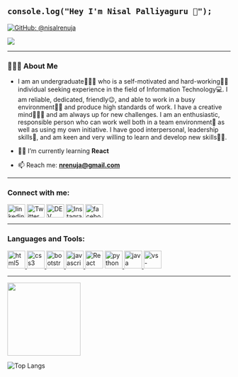 ## `console.log("Hey I'm Nisal Palliyaguru 👋");`

[![GitHub: @nisalrenuja](https://img.shields.io/github/followers/nisalrenuja?color=green&logo=github&style=flat-square)](https://github.com/nisalrenuja)

<!----[![LinkedIn: @nisalrenuja](https://img.shields.io/badge/-Nisal_Palliyaguru-blue?style=flat-square&logo=Linkedin&logoColor=white&link=https:https://www.linkedin.com/in/nisal-palliyaguru-899a73163/)](https://www.linkedin.com/in/nisal-palliyaguru-899a73163/)  ----> 

![](https://komarev.com/ghpvc/?username=nisalrenuja&style=flat-square&color=orange)

<hr>
<h3> 👨🏻‍💻 About Me </h3>

- I am an undergraduate👨🏻‍🎓 who is a self-motivated and hard-working🧗🏻 individual seeking experience in the field of Information Technology💻. I am reliable,     dedicated, friendly😉, and able to work in a busy environment🙇🏻 and produce high standards of work. I have a creative mind👨🏻‍🎨 and am always up for new challenges. I am an enthusiastic, responsible person who can work well both in a team environment🤪 as well as using my own initiative. I have good interpersonal, leadership skills🤗, and am keen and very willing to learn and develop new skills🕵🏻. 

- 👨‍💻 I’m currently learning **React**

- 📫 Reach me: **nrenuja@gmail.com**
<hr>
<p align="center">
<h3 align="left">Connect with me:</h3>
<a href="https://www.linkedin.com/in/nisal-palliyaguru-899a73163//" target="blank"><img align="center"
        src="https://cdn.jsdelivr.net/npm/simple-icons@3.0.1/icons/linkedin.svg" alt="linkedin"
        height="30" width="40" /></a> 
<a href="https://twitter.com/NisalRenuja" target="blank"><img align="center"
        src="https://cdn.jsdelivr.net/npm/simple-icons@3.0.1/icons/twitter.svg" alt="Twitter" height="30"
        width="40" /></a>
<a href="https://dev.to/nisalrenuja" target="blank"><img align="center"
        src="https://cdn.jsdelivr.net/npm/simple-icons@3.0.1/icons/dev-dot-to.svg" alt="DEV" height="30"
        width="40" /></a>
<!-- <a href="https://stackoverflow.com/users/" target="blank"><img align="center"
        src="https://cdn.jsdelivr.net/npm/simple-icons@3.0.1/icons/stackoverflow.svg"
        alt="Stackoverflow" height="30" width="40" /></a> -->
<a href="https://www.instagram.com/nisal.97/" target="blank"><img align="center"
        src="https://cdn.jsdelivr.net/npm/simple-icons@3.0.1/icons/instagram.svg" alt="Instagram" height="30"
        width="40" /></a>
        <a href="https://www.facebook.com/nisal.renuja.56/" target="blank"><img align="center"
        src="https://cdn.jsdelivr.net/npm/simple-icons@3.0.1/icons/facebook.svg" alt="facebook" height="30"
        width="40" /></a>
</p>
<hr>
<h3 align="left">Languages and Tools:</h3>
<p align="left"> 
            <a href="https://www.w3.org/html/" target="_blank"> <img
            src="https://www.flaticon.com/svg/static/icons/svg/919/919827.svg" alt="html5"
            width="40" height="40" /> </a>
            <a href="https://www.w3schools.com/css/" target="_blank"> <img 
            src="https://www.flaticon.com/svg/static/icons/svg/919/919826.svg" alt="css3"
            width="40" height="40" /> </a>
            <a href="https://getbootstrap.com" target="_blank"> <img src="https://img.icons8.com/color/50/000000/bootstrap.png" width="40" height="40" alt='bootstrap'/> </a>
            <a href="https://developer.mozilla.org/en-US/docs/Web/JavaScript"
            target="_blank"> <img
            src="https://img.icons8.com/color/48/000000/javascript.png"
            alt="javascript" width="40" height="40" /> </a>
             <a href="https://reactjs.org/" target="_blank"> <img
            src="https://www.vectorlogo.zone/logos/reactjs/reactjs-icon.svg" alt="React" width="40" height="40" /></a>
            <a href="http://python.org/" target="_blank"> <img
            src="https://img.icons8.com/color/100/000000/python.png" alt="python"
            width="40" height="40" /> </a>
            <a href="https://www.java.com/en/" target="_blank"> <img
            src="https://img.icons8.com/color/100/000000/java-coffee-cup-logo.png" alt="java"
            width="40" height="40" /> </a>
            <!--- <a href="https://www.gatsbyjs.com/" target="_blank"> <img
                 src="https://www.vectorlogo.zone/logos/gatsbyjs/gatsbyjs-icon.svg" alt="React" width="40" height="40" /></a>
             <a href="https://graphql.org/" target="_blank"> <img 
            src="https://www.vectorlogo.zone/logos/graphql/graphql-icon.svg" alt="React" width="40" height="40" /></a>
    <a href="https://firebase.google.com/" target="_blank"> <img 
            src="https://www.vectorlogo.zone/logos/firebase/firebase-icon.svg" alt="firebase" width="40" height="40" /></a> --->
    <!---<a href="https://www.mongodb.com/" target="_blank"> <img
            src="https://www.vectorlogo.zone/logos/mongodb/mongodb-icon.svg" alt="mongodb"
            width="40" height="40" /> </a> ---->
   <!--- <a href="https://www.netlify.com/" target="_blank"> <img
            src="https://www.vectorlogo.zone/logos/netlify/netlify-icon.svg" alt="netlify" width="40"
            height="40" /> </a> -->
    <a href="https://code.visualstudio.com/" target="_blank">
        <img src="https://raw.githubusercontent.com/gilbarbara/logos/804dc257b59e144eaca5bc6ffd16949752c6f789/logos/visual-studio-code.svg" alt="vs-code"
            width="40" height="40" /> </a>
            </p>  
<hr>

<img
      height="165"
      src="https://github-readme-stats.vercel.app/api?username=nisalrenuja&show_icons=true&count_private=true&hide=issues&theme=light&include_all_commits=true"
    />

![Top Langs](https://github-readme-stats.vercel.app/api/top-langs/?username=nisalrenuja&layout=compact&theme=light)

<!--
**nisalrenuja/nisalrenuja** is a ✨ _special_ ✨ repository because its `README.md` (this file) appears on your GitHub profile.

Here are some ideas to get you started:

- 🔭 I’m currently working on ...
- 🌱 I’m currently learning ...
- 👯 I’m looking to collaborate on ...
- 🤔 I’m looking for help with ...
- 💬 Ask me about ...
- 📫 How to reach me: ...
- 😄 Pronouns: ...
- ⚡ Fun fact: ...
-->
